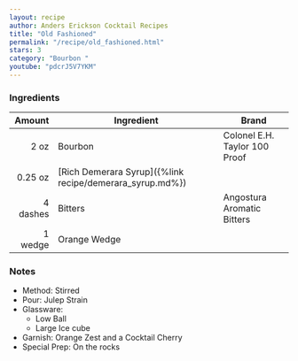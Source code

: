 ```yaml
---
layout: recipe
author: Anders Erickson Cocktail Recipes
title: "Old Fashioned"
permalink: "/recipe/old_fashioned.html"
stars: 3
category: "Bourbon "
youtube: "pdcrJ5V7YKM"
---
```


### Ingredients

|  Amount  | Ingredient               | Brand                        |
| -------: | -------------------------------------------------------- | ----------------------------- |
|     2 oz | Bourbon                                                  | Colonel E.H. Taylor 100 Proof |
|  0.25 oz | [Rich Demerara Syrup]({%link recipe/demerara_syrup.md%}) |
| 4 dashes | Bitters                                                  | Angostura Aromatic Bitters    |
|  1 wedge | Orange Wedge                                             |

### Notes

- Method: Stirred
- Pour: Julep Strain
- Glassware:
    - Low Ball
    - Large Ice cube
- Garnish: Orange Zest and a Cocktail Cherry
- Special Prep: On the rocks

